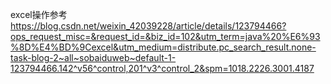 
excel操作参考
https://blog.csdn.net/weixin_42039228/article/details/123794466?ops_request_misc=&request_id=&biz_id=102&utm_term=java%20%E6%93%8D%E4%BD%9Cexcel&utm_medium=distribute.pc_search_result.none-task-blog-2~all~sobaiduweb~default-1-123794466.142^v56^control,201^v3^control_2&spm=1018.2226.3001.4187